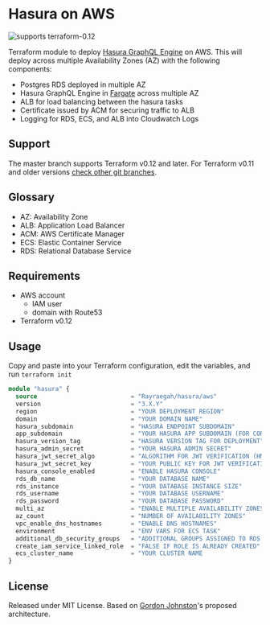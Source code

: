 # Hasura on AWS

![supports terraform-0.12][terraform-0.12-badge]

Terraform module to deploy [Hasura GraphQL Engine](https://github.com/hasura/graphql-engine) on AWS. This will deploy
across multiple Availability Zones (AZ) with the following components:

- Postgres RDS deployed in multiple AZ
- Hasura GraphQL Engine in [Fargate](https://aws.amazon.com/fargate/) across multiple AZ
- ALB for load balancing between the hasura tasks
- Certificate issued by ACM for securing traffic to ALB
- Logging for RDS, ECS, and ALB into Cloudwatch Logs

## Support

The master branch supports Terraform v0.12 and later. For Terraform v0.11 and older versions [check other git branches](https://github.com/Rayraegah/hasura-aws/tree/terraform-0.11).

## Glossary

- AZ: Availability Zone
- ALB: Application Load Balancer
- ACM: AWS Certificate Manager
- ECS: Elastic Container Service
- RDS: Relational Database Service

## Requirements

- AWS account
  - IAM user
  - domain with Route53
- Terraform v0.12

## Usage

Copy and paste into your Terraform configuration, edit the variables, and run `terraform init`

```terraform
module "hasura" {
  source                          = "Rayraegah/hasura/aws"
  version                         = "3.X.Y"
  region                          = "YOUR DEPLOYMENT REGION"
  domain                          = "YOUR DOMAIN NAME"
  hasura_subdomain                = "HASURA ENDPOINT SUBDOMAIN"
  app_subdomain                   = "YOUR HASURA APP SUBDOMAIN (FOR CORS)"
  hasura_version_tag              = "HASURA VERSION TAG FOR DEPLOYMENT"
  hasura_admin_secret             = "YOUR HASURA ADMIN SECRET"
  hasura_jwt_secret_algo          = "ALGORITHM FOR JWT VERIFICATION (HMAC or RS256)"
  hasura_jwt_secret_key           = "YOUR PUBLIC KEY FOR JWT VERIFICATION"
  hasura_console_enabled          = "ENABLE HASURA CONSOLE"
  rds_db_name                     = "YOUR DATABASE NAME"
  rds_instance                    = "YOUR DATABASE INSTANCE SIZE"
  rds_username                    = "YOUR DATABASE USERNAME"
  rds_password                    = "YOUR DATABASE PASSWORD"
  multi_az                        = "ENABLE MULTIPLE AVAILABILITY ZONES"
  az_count                        = "NUMBER OF AVAILABILITY ZONES"
  vpc_enable_dns_hostnames        = "ENABLE DNS HOSTNAMES"
  environment                     = "ENV VARS FOR ECS TASK"
  additional_db_security_groups   = "ADDITIONAL GROUPS ASSIGNED TO RDS INSTANCE"
  create_iam_service_linked_role  = "FALSE IF ROLE IS ALREADY CREATED"
  ecs_cluster_name                = "YOUR CLUSTER NAME
}
```

## License

Released under MIT License. Based on [Gordon Johnston](https://github.com/elgordino)'s proposed architecture.

[terraform-0.12-badge]: https://img.shields.io/badge/terraform-0.12-brightgreen.svg

